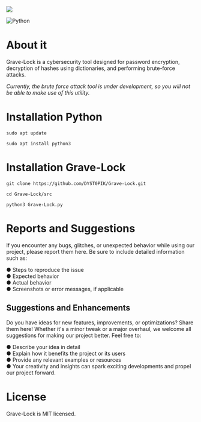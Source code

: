 <img src="https://imgur.com/07gzlL6.png">

![Python](https://img.shields.io/badge/python-3670A0?style=for-the-badge&logo=python&logoColor=ffdd54)

# About it

Grave-Lock is a cybersecurity tool designed for password encryption, decryption of hashes using dictionaries, and performing brute-force attacks.

*Currently, the brute force attack tool is under development, so you will not be able to make use of this utility.*

# Installation Python

```
sudo apt update
```

```
sudo apt install python3
```

# Installation Grave-Lock

```
git clone https://github.com/DYST0PIK/Grave-Lock.git
```

```
cd Grave-Lock/src
```

```
python3 Grave-Lock.py
```

# Reports and Suggestions

If you encounter any bugs, glitches, or unexpected behavior while using our project, please report them here. Be sure to include detailed information such as:

  ● Steps to reproduce the issue<br>
  ● Expected behavior<br>
  ● Actual behavior<br>
  ● Screenshots or error messages, if applicable<br>

<h2>Suggestions and Enhancements</h2>

Do you have ideas for new features, improvements, or optimizations? Share them here! Whether it's a minor tweak or a major overhaul, we welcome all suggestions for making our project better. Feel free to:

  ● Describe your idea in detail<br>
  ● Explain how it benefits the project or its users<br>
  ● Provide any relevant examples or resources<br>
  ● Your creativity and insights can spark exciting developments and propel our project forward.<br>

# License

Grave-Lock is MIT licensed.
